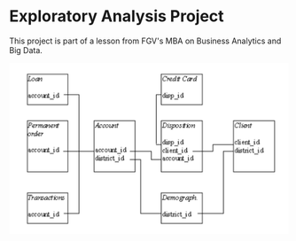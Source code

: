 # Exploratory Analysis Project

This project is part of a lesson from  FGV's MBA on Business Analytics and Big Data.

![dataset](dados.png)